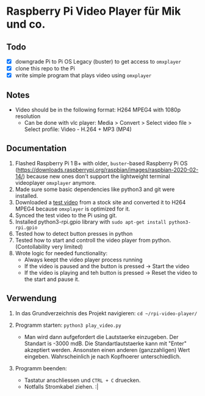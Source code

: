 # Raspberry Pi Video Player für Mik und co.
## Todo
- [x] downgrade Pi to Pi OS Legacy (buster) to get access to `omxplayer`
- [x] clone this repo to the Pi
- [x] write simple program that plays video using `omxplayer`

## Notes
- Video should be in the following format: H264 MPEG4 with 1080p resolution
  - Can be done with vlc player: Media > Convert > Select video file > Select profile: Video - H.264 + MP3 (MP4)
 
## Documentation
1. Flashed Raspberry Pi 1 B+ with older, `buster`-based Raspberry Pi OS (https://downloads.raspberrypi.org/raspbian/images/raspbian-2020-02-14/) because new ones don't support the lightweight terminal videoplayer `omxplayer` anymore.
2. Made sure some basic dependencies like python3 and git were installed.
3. Downloaded a [test video](test_video_converted.mp4) from a stock site and converted it to H264 MPEG4 because `omxplayer` is optimized for it.
4. Synced the test video to the Pi using git.
5. Installed python3-rpi.gpio library with `sudo apt-get install python3-rpi.gpio`
6. Tested how to detect button presses in python
7. Tested how to start and controll the video player from python. (Contollability very limited)
8. Wrote logic for needed functionality:
    - Always keept the video player process running
    - If the video is paused and the button is pressed -> Start the video
    - If the video is playing and teh button is pressed -> Reset the video to the start and pause it.

## Verwendung
1. In das Grundverzeichnis des Projekt navigieren: `cd ~/rpi-video-player/`
2. Programm starten: `python3 play_video.py`
    - Man wird dann aufgefordert die Lautstaerke einzugeben. Der Standart is -3000 mdB. Die Standartlautstaerke kann mit "Enter" akzeptiert werden. Ansonsten einen anderen (ganzzahligen) Wert eingeben. Wahrscheinlich je nach Kopfhoerer unterschiedlich.

3. Programm beenden: 
    - Tastatur anschliessen und `CTRL + C` druecken.
    - Notfalls Stromkabel ziehen. :|
